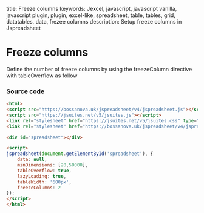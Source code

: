 title: Freeze columns
keywords: Jexcel, javascript, javascript vanilla, javascript plugin, plugin, excel-like, spreadsheet, table, tables, grid, datatables, data, frezee columns
description: Setup freeze columns in Jspreadsheet

# Freeze columns

Define the number of freeze columns by using the freezeColumn directive with tableOverflow as follow

### Source code

```html
<html>
<script src="https://bossanova.uk/jspreadsheet/v4/jspreadsheet.js"></script>
<script src="https://jsuites.net/v5/jsuites.js"></script>
<link rel="stylesheet" href="https://jsuites.net/v5/jsuites.css" type="text/css" />
<link rel="stylesheet" href="https://bossanova.uk/jspreadsheet/v4/jspreadsheet.css" type="text/css" />

<div id="spreadsheet"></div>

<script>
jspreadsheet(document.getElementById('spreadsheet'), {
    data: null,
    minDimensions: [20,50000],
    tableOverflow: true,
    lazyLoading: true,
    tableWidth: '600px',
    freezeColumns: 2
});
</script>
</html>
```

